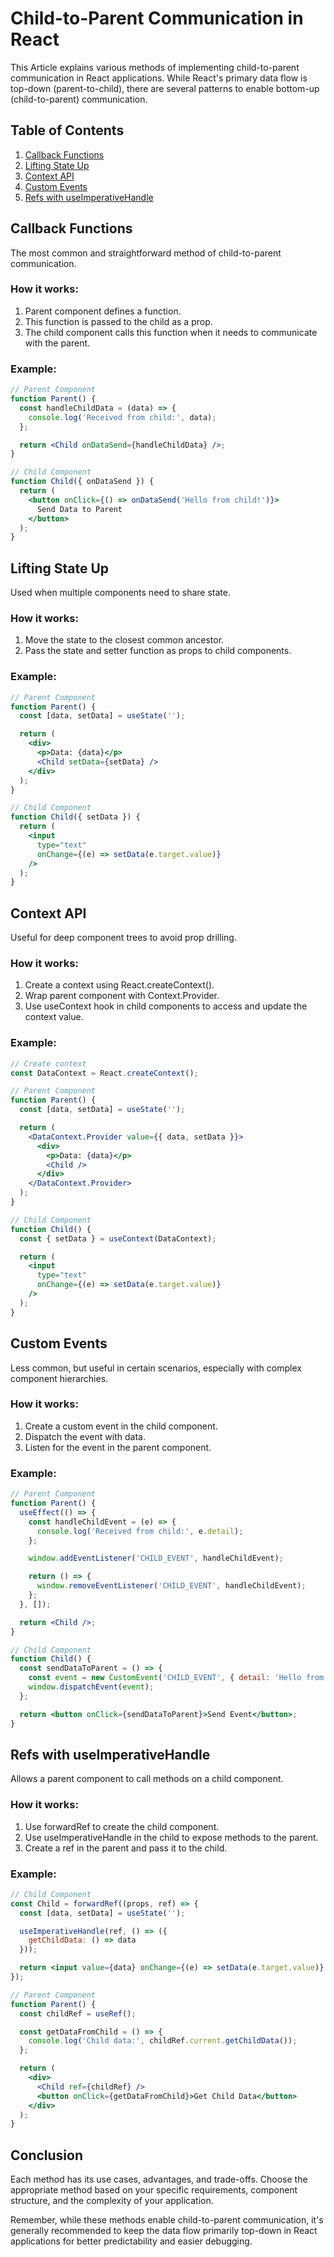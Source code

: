 # Child-to-Parent Communication in React

This Article explains various methods of implementing child-to-parent communication in React applications. While React's primary data flow is top-down (parent-to-child), there are several patterns to enable bottom-up (child-to-parent) communication.

## Table of Contents

1. [Callback Functions](#callback-functions)
2. [Lifting State Up](#lifting-state-up)
3. [Context API](#context-api)
4. [Custom Events](#custom-events)
5. [Refs with useImperativeHandle](#refs-with-useimperativehandle)

## Callback Functions

The most common and straightforward method of child-to-parent communication.

### How it works:
1. Parent component defines a function.
2. This function is passed to the child as a prop.
3. The child component calls this function when it needs to communicate with the parent.

### Example:

```jsx
// Parent Component
function Parent() {
  const handleChildData = (data) => {
    console.log('Received from child:', data);
  };

  return <Child onDataSend={handleChildData} />;
}

// Child Component
function Child({ onDataSend }) {
  return (
    <button onClick={() => onDataSend('Hello from child!')}>
      Send Data to Parent
    </button>
  );
}
```

## Lifting State Up

Used when multiple components need to share state.

### How it works:
1. Move the state to the closest common ancestor.
2. Pass the state and setter function as props to child components.

### Example:

```jsx
// Parent Component
function Parent() {
  const [data, setData] = useState('');

  return (
    <div>
      <p>Data: {data}</p>
      <Child setData={setData} />
    </div>
  );
}

// Child Component
function Child({ setData }) {
  return (
    <input 
      type="text" 
      onChange={(e) => setData(e.target.value)} 
    />
  );
}
```

## Context API

Useful for deep component trees to avoid prop drilling.

### How it works:
1. Create a context using React.createContext().
2. Wrap parent component with Context.Provider.
3. Use useContext hook in child components to access and update the context value.

### Example:

```jsx
// Create context
const DataContext = React.createContext();

// Parent Component
function Parent() {
  const [data, setData] = useState('');

  return (
    <DataContext.Provider value={{ data, setData }}>
      <div>
        <p>Data: {data}</p>
        <Child />
      </div>
    </DataContext.Provider>
  );
}

// Child Component
function Child() {
  const { setData } = useContext(DataContext);

  return (
    <input 
      type="text" 
      onChange={(e) => setData(e.target.value)} 
    />
  );
}
```

## Custom Events

Less common, but useful in certain scenarios, especially with complex component hierarchies.

### How it works:
1. Create a custom event in the child component.
2. Dispatch the event with data.
3. Listen for the event in the parent component.

### Example:

```jsx
// Parent Component
function Parent() {
  useEffect(() => {
    const handleChildEvent = (e) => {
      console.log('Received from child:', e.detail);
    };

    window.addEventListener('CHILD_EVENT', handleChildEvent);

    return () => {
      window.removeEventListener('CHILD_EVENT', handleChildEvent);
    };
  }, []);

  return <Child />;
}

// Child Component
function Child() {
  const sendDataToParent = () => {
    const event = new CustomEvent('CHILD_EVENT', { detail: 'Hello from child!' });
    window.dispatchEvent(event);
  };

  return <button onClick={sendDataToParent}>Send Event</button>;
}
```

## Refs with useImperativeHandle

Allows a parent component to call methods on a child component.

### How it works:
1. Use forwardRef to create the child component.
2. Use useImperativeHandle in the child to expose methods to the parent.
3. Create a ref in the parent and pass it to the child.

### Example:

```jsx
// Child Component
const Child = forwardRef((props, ref) => {
  const [data, setData] = useState('');

  useImperativeHandle(ref, () => ({
    getChildData: () => data
  }));

  return <input value={data} onChange={(e) => setData(e.target.value)} />;
});

// Parent Component
function Parent() {
  const childRef = useRef();

  const getDataFromChild = () => {
    console.log('Child data:', childRef.current.getChildData());
  };

  return (
    <div>
      <Child ref={childRef} />
      <button onClick={getDataFromChild}>Get Child Data</button>
    </div>
  );
}
```

## Conclusion

Each method has its use cases, advantages, and trade-offs. Choose the appropriate method based on your specific requirements, component structure, and the complexity of your application.

Remember, while these methods enable child-to-parent communication, it's generally recommended to keep the data flow primarily top-down in React applications for better predictability and easier debugging.
